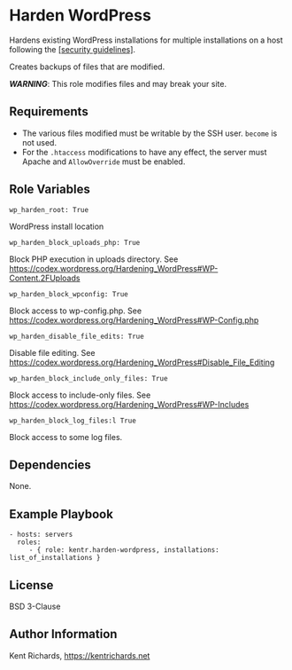 Harden WordPress
=========

Hardens existing WordPress installations for multiple installations on a host following the [[security guidelines]](https://codex.wordpress.org/Hardening_WordPress#Website_Hosts).

Creates backups of files that are modified.

***WARNING***: This role modifies files and may break your site.

Requirements
------------

* The various files modified must be writable by the SSH user.  `become` is not used.
* For the `.htaccess` modifications to have any effect, the server must Apache and `AllowOverride` must be enabled.

Role Variables
--------------

    wp_harden_root: True

WordPress install location

    wp_harden_block_uploads_php: True

Block PHP execution in uploads directory.
See https://codex.wordpress.org/Hardening_WordPress#WP-Content.2FUploads

    wp_harden_block_wpconfig: True

Block access to wp-config.php.
See https://codex.wordpress.org/Hardening_WordPress#WP-Config.php

    wp_harden_disable_file_edits: True

Disable file editing.
See https://codex.wordpress.org/Hardening_WordPress#Disable_File_Editing

    wp_harden_block_include_only_files: True

Block access to include-only files.
See https://codex.wordpress.org/Hardening_WordPress#WP-Includes

    wp_harden_block_log_files:l True

Block access to some log files.

Dependencies
------------

None.

Example Playbook
----------------

    - hosts: servers
      roles:
         - { role: kentr.harden-wordpress, installations: list_of_installations }

License
-------

BSD 3-Clause

Author Information
------------------

Kent Richards, https://kentrichards.net
